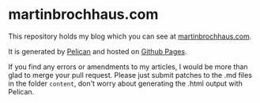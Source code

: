 # martinbrochhaus.com

This repository holds my blog which you can see at
[martinbrochhaus.com](http://martinbrochhaus.com).

It is generated by [Pelican](https://github.com/getpelican/pelican) and hosted
on [Github Pages](http://pages.github.com/).

If you find any errors or amendments to my articles, I would be more than glad
to merge your pull request. Please just submit patches to the .md files in the
folder `content`, don't worry about generating the .html output with Pelican.
